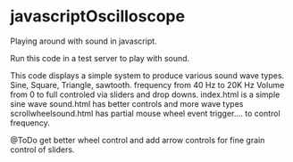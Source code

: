 # javascriptOscilloscope

Playing around with sound in javascript.

Run this code in a test server to play with sound.

This code displays a simple system to produce various sound wave types.
Sine, Square, Triangle, sawtooth. 
frequency from 40 Hz to 20K Hz
Volume from 0 to full controled via sliders and drop downs.
index.html is a simple sine wave
sound.html has better controls and more wave types
scrollwheelsound.html has partial mouse wheel event trigger.... to control frequency. 

@ToDo  get better wheel control and add arrow controls for fine grain control of sliders.
